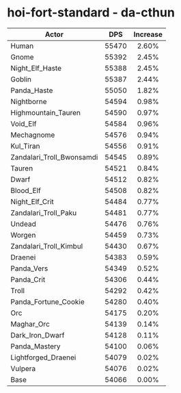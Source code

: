 # hoi-fort-standard - da-cthun
| Actor | DPS | Increase |
|---|:---:|:---:|
|Human|55470|2.60%|
|Gnome|55392|2.45%|
|Night_Elf_Haste|55388|2.45%|
|Goblin|55387|2.44%|
|Panda_Haste|55050|1.82%|
|Nightborne|54594|0.98%|
|Highmountain_Tauren|54590|0.97%|
|Void_Elf|54584|0.96%|
|Mechagnome|54576|0.94%|
|Kul_Tiran|54556|0.91%|
|Zandalari_Troll_Bwonsamdi|54545|0.89%|
|Tauren|54521|0.84%|
|Dwarf|54512|0.82%|
|Blood_Elf|54508|0.82%|
|Night_Elf_Crit|54484|0.77%|
|Zandalari_Troll_Paku|54481|0.77%|
|Undead|54476|0.76%|
|Worgen|54459|0.73%|
|Zandalari_Troll_Kimbul|54430|0.67%|
|Draenei|54383|0.59%|
|Panda_Vers|54349|0.52%|
|Panda_Crit|54306|0.44%|
|Troll|54292|0.42%|
|Panda_Fortune_Cookie|54280|0.40%|
|Orc|54175|0.20%|
|Maghar_Orc|54139|0.14%|
|Dark_Iron_Dwarf|54128|0.11%|
|Panda_Mastery|54100|0.06%|
|Lightforged_Draenei|54079|0.02%|
|Vulpera|54076|0.02%|
|Base|54066|0.00%|
